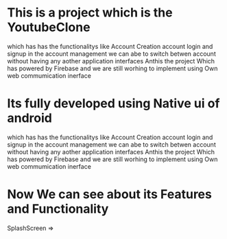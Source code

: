 # This is a  project which is the YoutubeClone 
which has has the functionalitys like 
Account Creation account login and signup in the account management we can abe to switch betwen account without having 
any aother application interfaces Anthis the project Which has powered by Firebase and we are still worhing to implement using 
Own web commumication inerface 

# Its fully developed using Native ui of android 

which has has the functionalitys like 
Account Creation account login and signup in the account management we can abe to switch betwen account without having 
any aother application interfaces Anthis the project Which has powered by Firebase and we are still worhing to implement using 
Own web commumication inerface 

# Now We can see about its Features and Functionality
SplashScreen => 




